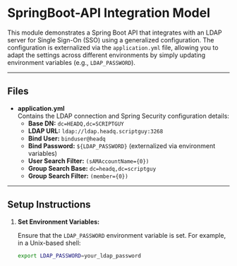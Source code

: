 # SpringBoot-API Integration Model

This module demonstrates a Spring Boot API that integrates with an LDAP server for Single Sign-On (SSO) using a generalized configuration. The configuration is externalized via the `application.yml` file, allowing you to adapt the settings across different environments by simply updating environment variables (e.g., `LDAP_PASSWORD`).

---

## Files

- **application.yml**  
  Contains the LDAP connection and Spring Security configuration details:
  - **Base DN:** `dc=HEADQ,dc=SCRIPTGUY`
  - **LDAP URL:** `ldap://ldap.headq.scriptguy:3268`
  - **Bind User:** `binduser@headq`
  - **Bind Password:** `${LDAP_PASSWORD}` (externalized via environment variables)
  - **User Search Filter:** `(sAMAccountName={0})`
  - **Group Search Base:** `dc=headq,dc=scriptguy`
  - **Group Search Filter:** `(member={0})`

---

## Setup Instructions

1. **Set Environment Variables:**

   Ensure that the `LDAP_PASSWORD` environment variable is set. For example, in a Unix-based shell:
   ```bash
   export LDAP_PASSWORD=your_ldap_password
